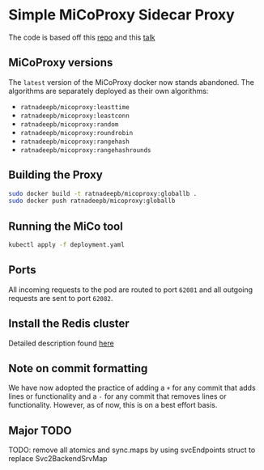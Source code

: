 # Simple MiCoProxy Sidecar Proxy

The code is based off this [repo](https://github.com/ymedialabs/ReverseProxy) and this [talk](https://www.youtube.com/watch?v=tWSmUsYLiE4)

## MiCoProxy versions

The `latest` version of the MiCoProxy docker now stands abandoned. The algorithms are separately deployed as their own algorithms:
- `ratnadeepb/micoproxy:leasttime`
- `ratnadeepb/micoproxy:leastconn`
- `ratnadeepb/micoproxy:random`
- `ratnadeepb/micoproxy:roundrobin`
- `ratnadeepb/micoproxy:rangehash`
- `ratnadeepb/micoproxy:rangehashrounds`

## Building the Proxy

```bash
sudo docker build -t ratnadeepb/micoproxy:globallb .
sudo docker push ratnadeepb/micoproxy:globallb
```

## Running the MiCo tool

```bash
kubectl apply -f deployment.yaml
```

## Ports

All incoming requests to the pod are routed to port `62081` and all outgoing requests are sent to port `62082`.

## Install the Redis cluster

Detailed description found [here](https://www.containiq.com/post/deploy-redis-cluster-on-kubernetes)

## Note on commit formatting

We have now adopted the practice of adding a `+` for any commit that adds lines or functionality and a `-` for any commit that removes lines or functionality. However, as of now, this is on a best effort basis.

## Major TODO

TODO: remove all atomics and sync.maps by using svcEndpoints struct to replace Svc2BackendSrvMap
